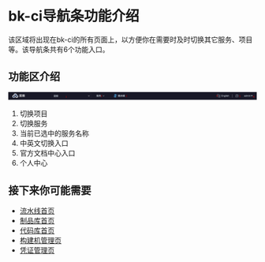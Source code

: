 # bk-ci导航条功能介绍
该区域将出现在bk-ci的所有页面上，以方便你在需要时及时切换其它服务、项目等。该导航条共有6个功能入口。

## 功能区介绍
![png](../assets/service_console.png)
1. 切换项目
2. 切换服务
3. 当前已选中的服务名称
4. 中英文切换入口
5. 官方文档中心入口
6. 个人中心

## 接下来你可能需要
- [流水线首页](Pipeline/pipeline-list.md)
- [制品库首页](Artifactory/Artifactory.md)
- [代码库首页](Repos/repos-list.md)
- [构建机管理页](Resource/bkci-hosted.md)
- [凭证管理页](Ticket/ticket-list.md)